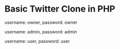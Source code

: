 # Basic Twitter Clone in PHP
 
username: owner, password: owner

username: admin, password: admin

username: user, password: user
